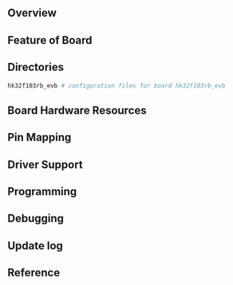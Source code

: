 ## Overview

## Feature of Board

## Directories
```sh
hk32f103rb_evb # configuration files for board hk32f103rb_evb
```

## Board Hardware Resources

## Pin Mapping

## Driver Support

## Programming

## Debugging

## Update log

## Reference
